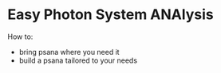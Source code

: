 # Easy Photon System ANAlysis

How to:
- bring psana where you need it
- build a psana tailored to your needs
